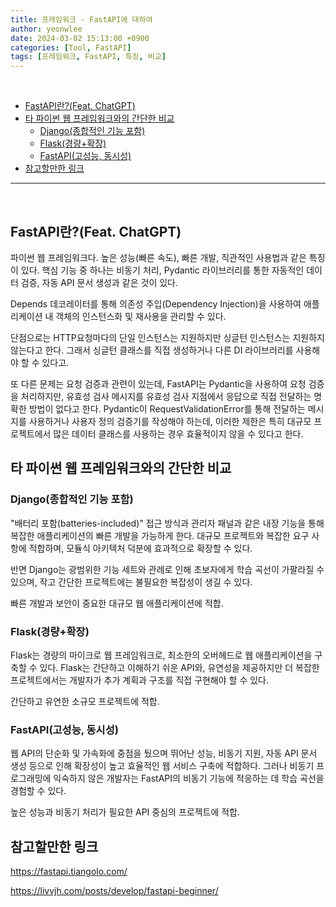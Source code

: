 ```yaml
---
title: 프레임워크 - FastAPI에 대하여
author: yeonwlee
date: 2024-03-02 15:13:00 +0900
categories: [Tool, FastAPI]
tags: [프레임워크, FastAPI, 특징, 비교]
---
```


<br>

- [FastAPI란?(Feat. ChatGPT)](#fastapi란feat-chatgpt)
- [타 파이썬 웹 프레임워크와의 간단한 비교](#타-파이썬-웹-프레임워크와의-간단한-비교)
  - [Django(종합적인 기능 포함)](#django종합적인-기능-포함)
  - [Flask(경량+확장)](#flask경량확장)
  - [FastAPI(고성능, 동시성)](#fastapi고성능-동시성)
- [참고할만한 링크](#참고할만한-링크)

---

<br>

## FastAPI란?(Feat. ChatGPT)

파이썬 웹 프레임워크다.
높은 성능(빠른 속도), 빠른 개발, 직관적인 사용법과 같은 특징이 있다. 핵심 기능 중 하나는 비동기 처리, Pydantic 라이브러리를 통한 자동적인 데이터 검증, 자동 API 문서 생성과 같은 것이 있다.

Depends 데코레이터를 통해 의존성 주입(Dependency Injection)을 사용하여 애플리케이션 내 객체의 인스턴스화 및 재사용을 관리할 수 있다.

단점으로는 HTTP요청마다의 단일 인스턴스는 지원하지만 싱글턴 인스턴스는 지원하지 않는다고 한다. 그래서 싱글턴 클래스를 직접 생성하거나 다른 DI 라이브러리를 사용해야 할 수 있다고.

또 다른 문제는 요청 검증과 관련이 있는데, FastAPI는 Pydantic을 사용하여 요청 검증을 처리하지만, 유효성 검사 메시지를 유효성 검사 지점에서 응답으로 직접 전달하는 명확한 방법이 없다고 한다. Pydantic이 RequestValidationError를 통해 전달하는 메시지를 사용하거나 사용자 정의 검증기를 작성해야 하는데, 이러한 제한은 특히 대규모 프로젝트에서 많은 데이터 클래스를 사용하는 경우 효율적이지 않을 수 있다고 한다.

## 타 파이썬 웹 프레임워크와의 간단한 비교

### Django(종합적인 기능 포함)

"배터리 포함(batteries-included)" 접근 방식과 관리자 패널과 같은 내장 기능을 통해 복잡한 애플리케이션의 빠른 개발을 가능하게 한다. 대규모 프로젝트와 복잡한 요구 사항에 적합하며, 모듈식 아키텍처 덕분에 효과적으로 확장할 수 있다.

반면 Django는 광범위한 기능 세트와 관례로 인해 초보자에게 학습 곡선이 가팔라질 수 있으며, 작고 간단한 프로젝트에는 불필요한 복잡성이 생길 수 있다.

빠른 개발과 보안이 중요한 대규모 웹 애플리케이션에 적합.

### Flask(경량+확장)

Flask는 경량의 마이크로 웹 프레임워크로, 최소한의 오버헤드로 웹 애플리케이션을 구축할 수 있다. Flask는 간단하고 이해하기 쉬운 API와, 유연성을 제공하지만 더 복잡한 프로젝트에서는 개발자가 추가 계획과 구조를 직접 구현해야 할 수 있다.

간단하고 유연한 소규모 프로젝트에 적합.

### FastAPI(고성능, 동시성)

웹 API의 단순화 및 가속화에 중점을 뒀으며 뛰어난 성능, 비동기 지원, 자동 API 문서 생성 등으로 인해 확장성이 높고 효율적인 웹 서비스 구축에 적합하다. 그러나 비동기 프로그래밍에 익숙하지 않은 개발자는 FastAPI의 비동기 기능에 적응하는 데 학습 곡선을 경험할 수 있다​​.

높은 성능과 비동기 처리가 필요한 API 중심의 프로젝트에 적합.

## 참고할만한 링크

<https://fastapi.tiangolo.com/>

<https://livvjh.com/posts/develop/fastapi-beginner/>
